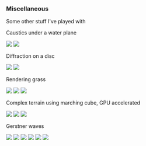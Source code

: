 ### Miscellaneous

Some other stuff I've played with

Caustics under a water plane

<img src="Images/Tests Pics/Caustics (1).PNG"/>
<img src="Images/Tests Pics/Caustics (2).PNG"/>

Diffraction on a disc

<img src="Images/Tests Pics/Diffraction (1).PNG"/>
<img src="Images/Tests Pics/Diffraction (2).PNG"/>

Rendering grass

<img src="Images/Gifs/Grass.gif"/>
<img src="Images/Tests Pics/Grass (1).PNG"/>
<img src="Images/Tests Pics/Grass (2).PNG"/>

Complex terrain using marching cube, GPU accelerated

<img src="Images/Tests Pics/Terrain (1).PNG"/>
<img src="Images/Tests Pics/Terrain (2).PNG"/>
<img src="Images/Tests Pics/Terrain (3).PNG"/>

Gerstner waves

<img src="Images/Gifs/GerstnerWaves.gif"/>
<img src="Images/Tests Pics/Water (1).PNG"/>
<img src="Images/Tests Pics/Water (2).PNG"/>
<img src="Images/Tests Pics/Water (3).PNG"/>
<img src="Images/Tests Pics/Water (4).PNG"/>
<img src="Images/Tests Pics/Water (5).PNG"/>